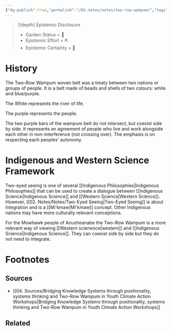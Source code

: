 ```yaml
---
{"dg-publish":true,"permalink":"/02-notes/notes/two-row-wampum/","tags":["Note"],"created":"2024-07-02T20:33:54.568-03:00","updated":"2024-07-02T20:41:29.004-03:00"}
---
```


>[!depth] Epistemic Disclosure
>- Garden Status =  🌱
>- Epistemic Effort =  ⛏️
>- Epistemic Certainty =  🥽

# History
The Two-Row Wampum woven belt was a treaty between two nations or groups of people. It is a belt made of beads and shells of two colours: white and blue/purple. 

The White represents the river of life. 

The purple represents the people. 

The two purple bars of the wampum belt do not intersect, but coexist side by side. It represents an agreement of people who live and work alongside each other in non-interference (not crossing over). The emphasis is on respecting each peoples' autonomy. 

# Indigenous and Western Science Framework
Two-eyed seeing is one of several [[Indigenous Philosophies\|Indigenous Philosophies]] that can be used to create a dialogue between [[Indigenous Science\|Indigenous Science]] and [[Western Science\|Western Science]]. However, [[02. Notes/Notes/Two-Eyed Seeing\|Two-Eyed Seeing]] is about integration and is a [[Mi'kmaw\|Mi'kmaw]] concept. Other Indigenous nations may have more culturally relevant conceptions. 

For the Mowhawk people of Anusheanabe the Two-Row Wampum is a more relevant way of viewing [[Western scienence\|western]] and [[Indigenous Science\|Indigenous Science]]. They can coexist side by side but they do not need to integrate. 



# Footnotes

## Sources
- [[04. Sources/Bridging Knowledge Systems through positionality, systems thinking and Two-Row Wampum in Youth Climate Action Workshops\|Bridging Knowledge Systems through positionality, systems thinking and Two-Row Wampum in Youth Climate Action Workshops]]

## Related